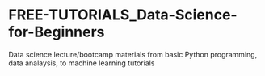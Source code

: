 # FREE-TUTORIALS_Data-Science-for-Beginners
Data science lecture/bootcamp materials from basic Python programming, data analaysis, to machine learning tutorials
